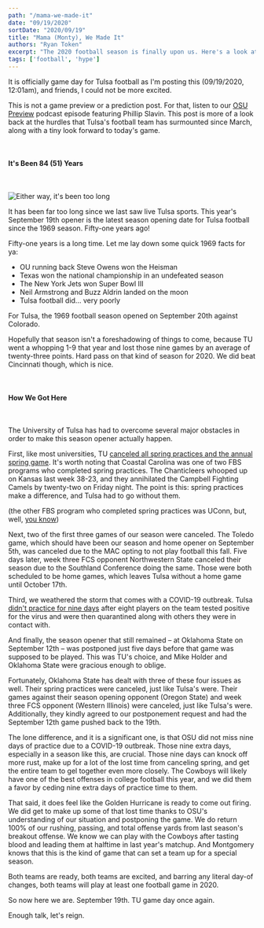 ```yaml
---
path: "/mama-we-made-it"
date: "09/19/2020"
sortDate: "2020/09/19"
title: "Mama (Monty), We Made It"
authors: "Ryan Token"
excerpt: "The 2020 football season is finally upon us. Here's a look at how we got here."
tags: ['football', 'hype']
---
```


It is officially game day for Tulsa football as I'm posting this (09/19/2020, 12:01am), and friends, I could not be more excited.

This is not a game preview or a prediction post. For that, listen to our [OSU Preview](https://podcasts.apple.com/us/podcast/the-golden-hurricast/id1435008302?i=1000490787886) podcast episode featuring Phillip Slavin. This post is more of a look back at the hurdles that Tulsa's football team has surmounted since March, along with a tiny look forward to today's game.

<br />

#### It's Been 84 (51) Years

<br />

![Either way, it's been too long](https://media.giphy.com/media/NAm9sDr92fksw/giphy.gif)

It has been far too long since we last saw live Tulsa sports. This year's September 19th opener is the latest season opening date for Tulsa football since the 1969 season. Fifty-one years ago!

Fifty-one years is a long time. Let me lay down some quick 1969 facts for ya:
- OU running back Steve Owens won the Heisman
- Texas won the national championship in an undefeated season
- The New York Jets won Super Bowl III
- Neil Armstrong and Buzz Aldrin landed on the moon
- Tulsa football did... very poorly

For Tulsa, the 1969 football season opened on September 20th against Colorado.

Hopefully that season isn't a foreshadowing of things to come, because TU went a whopping 1-9 that year and lost those nine games by an average of twenty-three points. Hard pass on that kind of season for 2020. We did beat Cincinnati though, which is nice.

<br />

#### How We Got Here

<br />

The University of Tulsa has had to overcome several major obstacles in order to make this season opener actually happen.

First, like most universities, TU [canceled all spring practices and the annual spring game](https://tulsaworld.com/sports/college/tu/tu-football-spring-game-practices-canceled/article_903a2701-24cc-5f66-986b-5c44d1d15ff4.html). It's worth noting that Coastal Carolina was one of two FBS programs who completed spring practices. The Chanticleers whooped up on Kansas last week 38-23, and they annihilated the Campbell Fighting Camels by twenty-two on Friday night. The point is this: spring practices make a difference, and Tulsa had to go without them.

(the other FBS program who completed spring practices was UConn, but, well, [you know](https://uconnhuskies.com/news/2020/8/5/uconn-football-announces-cancellation-of-2020-season-due-to-risks-associated-with-covid-19.aspx))

Next, two of the first three games of our season were canceled. The Toledo game, which should have been our season and home opener on September 5th, was canceled due to the MAC opting to not play football this fall. Five days later, week three FCS opponent Northwestern State canceled their season due to the Southland Conference doing the same. Those were both scheduled to be home games, which leaves Tulsa without a home game until October 17th.

Third, we weathered the storm that comes with a COVID-19 outbreak. Tulsa [didn't practice for nine days](https://tulsaworld.com/sports/college/tu/tu-football-resumes-preseason-practice-friday-afternoon/article_a7203502-125f-501f-b3fb-3991cf7dbdda.html) after eight players on the team tested positive for the virus and were then quarantined along with others they were in contact with.

And finally, the season opener that still remained – at Oklahoma State on September 12th – was postponed just five days before that game was supposed to be played. This was TU's choice, and Mike Holder and Oklahoma State were gracious enough to oblige.

Fortunately, Oklahoma State has dealt with three of these four issues as well. Their spring practices were canceled, just like Tulsa's were. Their games against their season opening opponent (Oregon State) and week three FCS opponent (Western Illinois) were canceled, just like Tulsa's were. Additionally, they kindly agreed to our postponement request and had the September 12th game pushed back to the 19th.

The lone difference, and it is a significant one, is that OSU did not miss nine days of practice due to a COVID-19 outbreak. Those nine extra days, especially in a season like this, are crucial. Those nine days can knock off more rust, make up for a lot of the lost time from canceling spring, and get the entire team to gel together even more closely. The Cowboys will likely have one of the best offenses in college football this year, and we did them a favor by ceding nine extra days of practice time to them.

That said, it does feel like the Golden Hurricane is ready to come out firing. We did get to make up some of that lost time thanks to OSU's understanding of our situation and postponing the game. We do return 100% of our rushing, passing, and total offense yards from last season's breakout offense. We know we can play with the Cowboys after tasting blood and leading them at halftime in last year's matchup. And Montgomery knows that this is the kind of game that can set a team up for a special season.

Both teams are ready, both teams are excited, and barring any literal day-of changes, both teams will play at least one football game in 2020.

So now here we are. September 19th. TU game day once again.

Enough talk, let's reign.
